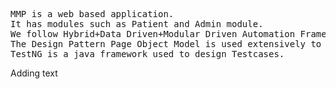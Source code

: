 <pre>MMP is a web based application.
It has modules such as Patient and Admin module.
We follow Hybrid+Data Driven+Modular Driven Automation Framework.
The Design Pattern Page Object Model is used extensively to maintain the actions performed in each page.
TestNG is a java framework used to design Testcases.</pre>
Adding text
